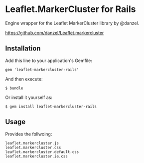 # Leaflet.MarkerCluster for Rails

Engine wrapper for the Leaflet MarkerCluster library by @danzel.

https://github.com/danzel/Leaflet.markercluster

## Installation

Add this line to your application's Gemfile:

    gem 'leaflet-markercluster-rails'

And then execute:

    $ bundle

Or install it yourself as:

    $ gem install leaflet-markercluster-rails

## Usage

Provides the follwoing:

    leaflet.markercluster.js
    leaflet.markercluster.css
    leaflet.markercluster.default.css
    leaflet.markercluster.ie.css
